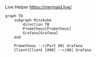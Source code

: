 Live Helper
https://mermaid.live/

```mermaid
graph TD
    subgraph Minikube
        direction TB
        Prometheus[Prometheus]
        Grafana[Grafana]
    end

    Prometheus -->|Port 80| Grafana
    Client[Client 1990] -->|80| Grafana
```
